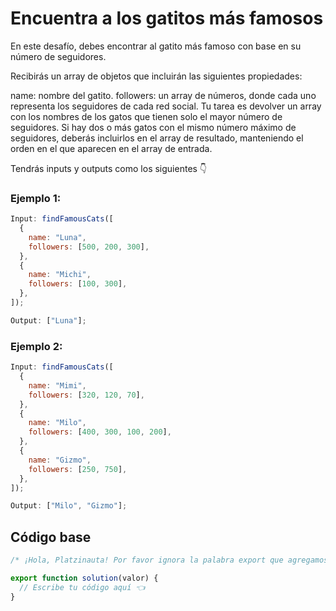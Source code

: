 # Encuentra a los gatitos más famosos

En este desafío, debes encontrar al gatito más famoso con base en su número de seguidores.

Recibirás un array de objetos que incluirán las siguientes propiedades:

name: nombre del gatito.
followers: un array de números, donde cada uno representa los seguidores de cada red social.
Tu tarea es devolver un array con los nombres de los gatos que tienen solo el mayor número de seguidores. Si hay dos o más gatos con el mismo número máximo de seguidores, deberás incluirlos en el array de resultado, manteniendo el orden en el que aparecen en el array de entrada.

Tendrás inputs y outputs como los siguientes 👇

### Ejemplo 1:

```javascript
Input: findFamousCats([
  {
    name: "Luna",
    followers: [500, 200, 300],
  },
  {
    name: "Michi",
    followers: [100, 300],
  },
]);

Output: ["Luna"];
```

### Ejemplo 2:

```javascript
Input: findFamousCats([
  {
    name: "Mimi",
    followers: [320, 120, 70],
  },
  {
    name: "Milo",
    followers: [400, 300, 100, 200],
  },
  {
    name: "Gizmo",
    followers: [250, 750],
  },
]);

Output: ["Milo", "Gizmo"];
```

## Código base

```javascript
/* ¡Hola, Platzinauta! Por favor ignora la palabra export que agregamos antes de la función solution, la necesitamos para ejecutar las pruebas de tu código. Por ahora no te preocupes por eso, más adelante en tu ruta de aprendizaje aprenderás a profundidad cómo funciona. ¡Mucha suerte en tu reto! */

export function solution(valor) {
  // Escribe tu código aquí 👈
}
```

